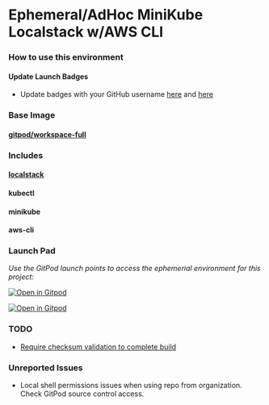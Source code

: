 # Ephemeral/AdHoc MiniKube Localstack w/AWS CLI

### How to use this environment
#### Update Launch Badges
- Update badges with your GitHub username [here](https://github.com/bfs-io/gitpod-localstack-kubectl-minikube/blob/main/README.md?plain=1#L13) and [here](https://github.com/bfs-io/gitpod-localstack-kubectl-minikube/blob/main/README.md?plain=1#L15)

### Base Image
#### [gitpod/workspace-full](https://hub.docker.com/r/gitpod/workspace-full/)
### Includes
#### [localstack](https://github.com/localstack/localstack)
#### kubectl
#### minikube
#### aws-cli

### Launch Pad
*Use the GitPod launch points to access the ephemerial environment for this project:*

[![Open in Gitpod](https://img.shields.io/badge/Gitpod-with--prebuild-blue?logo=gitpod)](https://gitpod.io/#https://github.com/bfs-io/gitpod-localstack-kubectl-minikube)

[![Open in Gitpod](https://img.shields.io/badge/Gitpod-manual--build-orange?logo=gitpod)](https://gitpod.io/#imagebuild/https://github.com/bfs-io/gitpod-localstack-kubectl-minikube)

### TODO
- [Require checksum validation to complete build](https://github.com/bfs-io/gitpod-localstack-kubectl-minikube/issues/1)

### Unreported Issues
- Local shell permissions issues when using repo from organization. Check GitPod source control access.

